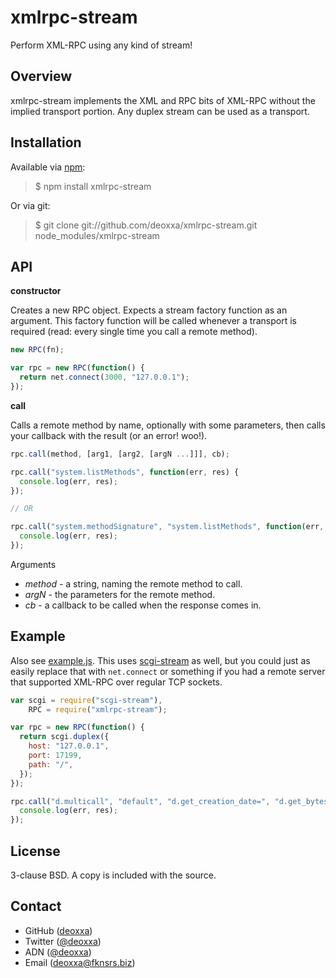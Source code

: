 xmlrpc-stream
=============

Perform XML-RPC using any kind of stream!

Overview
--------

xmlrpc-stream implements the XML and RPC bits of XML-RPC without the implied
transport portion. Any duplex stream can be used as a transport.

Installation
------------

Available via [npm](http://npmjs.org/):

> $ npm install xmlrpc-stream

Or via git:

> $ git clone git://github.com/deoxxa/xmlrpc-stream.git node_modules/xmlrpc-stream

API
---

**constructor**

Creates a new RPC object. Expects a stream factory function as an argument. This
factory function will be called whenever a transport is required (read: every
single time you call a remote method).

```javascript
new RPC(fn);
```

```javascript
var rpc = new RPC(function() {
  return net.connect(3000, "127.0.0.1");
});
```

**call**

Calls a remote method by name, optionally with some parameters, then calls your
callback with the result (or an error! woo!).

```javascript
rpc.call(method, [arg1, [arg2, [argN ...]]], cb);
```

```javascript
rpc.call("system.listMethods", function(err, res) {
  console.log(err, res);
});

// OR

rpc.call("system.methodSignature", "system.listMethods", function(err, res) {
  console.log(err, res);
});
```

Arguments

* _method_ - a string, naming the remote method to call.
* _argN_ - the parameters for the remote method.
* _cb_ - a callback to be called when the response comes in.

Example
-------

Also see [example.js](https://github.com/deoxxa/xmlrpc-stream/blob/master/example.js).
This uses [scgi-stream](http://github.com/deoxxa/scgi-stream) as well, but you
could just as easily replace that with `net.connect` or something if you had a
remote server that supported XML-RPC over regular TCP sockets.

```javascript
var scgi = require("scgi-stream"),
    RPC = require("xmlrpc-stream");

var rpc = new RPC(function() {
  return scgi.duplex({
    host: "127.0.0.1",
    port: 17199,
    path: "/",
  });
});

rpc.call("d.multicall", "default", "d.get_creation_date=", "d.get_bytes_done=", "d.get_directory=", "d.get_down_rate=", "d.get_up_rate=", "d.get_down_total=", "d.get_up_total=", function(err, res) {
  console.log(err, res);
});
```

License
-------

3-clause BSD. A copy is included with the source.

Contact
-------

* GitHub ([deoxxa](http://github.com/deoxxa))
* Twitter ([@deoxxa](http://twitter.com/deoxxa))
* ADN ([@deoxxa](https://alpha.app.net/deoxxa))
* Email ([deoxxa@fknsrs.biz](mailto:deoxxa@fknsrs.biz))
